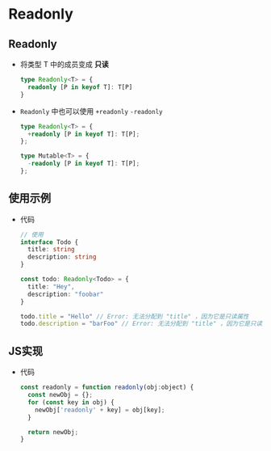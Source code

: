 # Readonly

## Readonly<T>

  - 将类型 T 中的成员变成 **只读**

    ```typescript
    type Readonly<T> = {
      readonly [P in keyof T]: T[P]
    }
    ```

  - `Readonly` 中也可以使用 `+readonly` `-readonly`

    ```typescript
    type Readonly<T> = {
      +readonly [P in keyof T]: T[P];
    };
    ```

    ```typescript
    type Mutable<T> = {
      -readonly [P in keyof T]: T[P];
    };
    ```

## 使用示例

  - 代码

    ```typescript
    // 使用
    interface Todo {
      title: string
      description: string
    }

    const todo: Readonly<Todo> = {
      title: "Hey",
      description: "foobar"
    }

    todo.title = "Hello" // Error: 无法分配到 "title" ，因为它是只读属性
    todo.description = "barFoo" // Error: 无法分配到 "title" ，因为它是只读属性
    ```

## JS实现

  - 代码

    ```javascript
    const readonly = function readonly(obj:object) {
      const newObj = {};
      for (const key in obj) {
        newObj['readonly' + key] = obj[key];
      }

      return newObj;
    }
    ```
